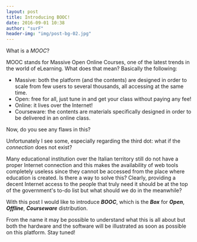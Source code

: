 ```yaml
---
layout: post
title: Introducing BOOC! 
date: 2016-09-01 10:38
author: "surF"
header-img: "img/post-bg-02.jpg"
---
```


What is a *MOOC*?

MOOC stands for Massive Open Online Courses, one of the latest trends in the
world of eLearning. What does that mean? 
Basically the following:

- Massive: both the platform (and the contents) are designed in order to scale
  from few users to several thousands, all accessing at the same time. 
- Open: free for all, just tune in and get your class without paying any fee!
- Online: it lives over the Internet!
- Courseware: the contents are materials specifically designed in order to be
  delivered in an online class. 

Now, do you see any flaws in this?

Unfortunately I see some, especially regarding the third dot: what if the
*connection* does not exist?

Many educational institution over the Italian territory still do not have
a proper Internet connection and this makes the availability of web tools
completely useless since they cannot be accessed from the place where education
is created. Is there a way to solve this? Clearly, providing a decent Internet
access to the people that truly need it should be at the top of the
government's to-do list but what should we do in the meanwhile?

With this post I would like to introduce ***BOOC***, which is the ***Box*** for ***Open***,
***Offline***, ***Courseware*** distribution. 

From the name it may be possible to understand what this is all about but both 
the hardware and the software will be illustrated as soon as possible on this
platform. Stay tuned! 


